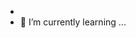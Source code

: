 <!-- 👋 Hi, I’m @Shulke
- 👀 I’m interested in ...-->
- 
- 🌱 I’m currently learning ...
<!-- 💞️ I’m looking to collaborate on ...
- 📫 How to reach me ...-->

<!---
Shulke/Shulke is a ✨ special ✨ repository because its `README.md` (this file) appears on your GitHub profile.
You can click the Preview link to take a look at your changes.
--->
